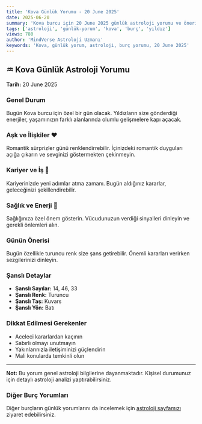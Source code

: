 ```yaml
---
title: 'Kova Günlük Yorumu - 20 June 2025'
date: 2025-06-20
summary: 'Kova burcu için 20 June 2025 günlük astroloji yorumu ve önerileri.'
tags: ['astroloji', 'günlük-yorum', 'kova', 'burç', 'yıldız']
views: 780
author: 'MindVerse Astroloji Uzmanı'
keywords: 'Kova, günlük yorum, astroloji, burç yorumu, 20 June 2025'
---
```


## ♒ Kova Günlük Astroloji Yorumu

**Tarih:** 20 June 2025

### Genel Durum

Bugün Kova burcu için özel bir gün olacak. Yıldızların size gönderdiği enerjiler, yaşamınızın farklı alanlarında olumlu gelişmelere kapı açacak.

### Aşk ve İlişkiler ❤️

Romantik sürprizler günü renklendirrebilir. İçinizdeki romantik duyguları açığa çıkarın ve sevginizi göstermekten çekinmeyin.

### Kariyer ve İş 💼

Kariyerinizde yeni adımlar atma zamanı. Bugün aldığınız kararlar, geleceğinizi şekillendirebilir.

### Sağlık ve Enerji 🌟

Sağlığınıza özel önem gösterin. Vücudunuzun verdiği sinyalleri dinleyin ve gerekli önlemleri alın.

### Günün Önerisi

Bugün özellikle turuncu renk size şans getirebilir. Önemli kararları verirken sezgilerinizi dinleyin.

### Şanslı Detaylar

- **Şanslı Sayılar:** 14, 46, 33
- **Şanslı Renk:** Turuncu
- **Şanslı Taş:** Kuvars
- **Şanslı Yön:** Batı

### Dikkat Edilmesi Gerekenler

- Aceleci kararlardan kaçının
- Sabırlı olmayı unutmayın
- Yakınlarınızla iletişiminizi güçlendirin
- Mali konularda temkinli olun

---

**Not:** Bu yorum genel astroloji bilgilerine dayanmaktadır. Kişisel durumunuz için detaylı astroloji analizi yaptırabilirsiniz.

### Diğer Burç Yorumları

Diğer burçların günlük yorumlarını da incelemek için [astroloji sayfamızı](/astrology) ziyaret edebilirsiniz.

